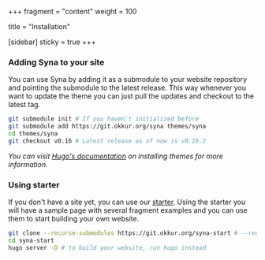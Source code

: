 +++
fragment = "content"
weight = 100

title = "Installation"

[sidebar]
  sticky = true
+++

### Adding Syna to your site

You can use Syna by adding it as a submodule to your website repository and pointing the submodule to the latest release.
This way whenever you want to update the theme you can just pull the updates and checkout to the latest tag.

```bash
git submodule init # If you haven't initialized before
git submodule add https://git.okkur.org/syna themes/syna
cd themes/syna
git checkout v0.16 # Latest release as of now is v0.16.2
```

*You can visit [Hugo's documentation](https://gohugo.io/themes/installing-and-using-themes/) on installing themes for more information.*

### Using starter

If you don't have a site yet, you can use our [starter](https://git.okkur.org/syna-start).
Using the starter you will have a sample page with several fragment examples and you can use them to start building your own website.

```bash
git clone --recurse-submodules https://git.okkur.org/syna-start # --recurse-submodules will clone the theme
cd syna-start
hugo server -D # to build your website, run hugo instead
```
